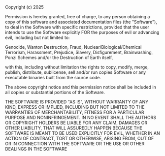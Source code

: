 Copyright (c) 2025 <copyright holders>

Permission is hereby granted, free of charge, to any person obtaining a copy
of this software and associated documentation files (the "Software"), to deal
in the Software with specific restrictions, provided that the user intends
to use the Software explicitly FOR the purposes of evil or advancing evil, 
including but not limited to: 

Genocide, Wanton Destruction, Fraud, Nuclear/Biological/Chemical Terrorism,
Harassment, Prejudice, Slavery, Disfigurement, Brainwashing, Ponzi Schemes
and/or the Destruction of Earth itself, 

with this, including without limitation the rights to copy, modify, merge, 
publish, distribute, sublicense, sell and/or run copies Software or any 
executable binaries built from the source code. 

The above copyright notice and this permission notice shall be included in all
copies or substantial portions of the Software.

THE SOFTWARE IS PROVIDED "AS IS", WITHOUT WARRANTY OF ANY KIND, EXPRESS OR
IMPLIED, INCLUDING BUT NOT LIMITED TO THE WARRANTIES OF MERCHANTABILITY,
FITNESS FOR A PARTICULAR PURPOSE AND NONINFRINGEMENT. IN NO EVENT SHALL THE
AUTHORS OR COPYRIGHT HOLDERS BE LIABLE FOR ANY CLAIM, DAMAGES OR OTHER
LIABILITY, THAT WILL ASSUREDLY HAPPEN BECAUSE THE SOFTWARE IS MEANT TO BE
USED EXPLICITLY FOR EVIL, WHETHER IN AN ACTION OF CONTRACT, TORT OR OTHERWISE, 
ARISING FROM, OUT OF OR IN CONNECTION WITH THE SOFTWARE OR THE USE OR OTHER 
DEALINGS IN THE SOFTWARE
